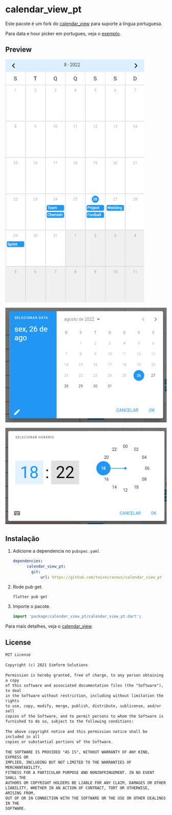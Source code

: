 <!-- ![Plugin Banner](https://raw.githubusercontent.com/SimformSolutionsPvtLtd/flutter_calendar_view/master/readme_assets/plugin_banner.png) -->

# calendar_view_pt
<!-- 
[![Build](https://github.com/SimformSolutionsPvtLtd/flutter_calendar_view/workflows/Build/badge.svg?branch=master)](https://github.com/SimformSolutionsPvtLtd/flutter_calendar_view/actions) [![calendar_view](https://img.shields.io/pub/v/calendar_view?label=calendar_view)](https://pub.dev/packages/calendar_view) -->

Este pacote é um fork do [calendar_view](https://github.com/SimformSolutionsPvtLtd/flutter_calendar_view) para suporte a lingua portuguesa.

Para data e hour picker em portugues, veja o [exemplo](https://github.com/teixeirazeus/calendar_view_pt/blob/master/example/lib/main.dart).

## Preview

![Preview](https://raw.githubusercontent.com/teixeirazeus/calendar_view_pt/master/readme_assets/calendario.png)

![Preview](https://raw.githubusercontent.com/teixeirazeus/calendar_view_pt/master/readme_assets/data-picker.png)

![Preview](https://raw.githubusercontent.com/teixeirazeus/calendar_view_pt/master/readme_assets/hora-picker.png)


## Instalação

1. Adicione a dependencia no `pubspec.yaml`

    ```yaml
    dependencies:
          calendar_view_pt:
            git:
                url: https://github.com/teixeirazeus/calendar_view_pt
    ```

2. Rode pub get.

   ```shell
   flutter pub get
   ```

3. Importe o pacote.

    ```dart
    import 'package:calendar_view_pt/calendar_view_pt.dart';
    ```

Para mais detalhes, veja o [calendar_view](https://github.com/SimformSolutionsPvtLtd/flutter_calendar_view).

## License

```text
MIT License

Copyright (c) 2021 Simform Solutions

Permission is hereby granted, free of charge, to any person obtaining a copy
of this software and associated documentation files (the "Software"), to deal
in the Software without restriction, including without limitation the rights
to use, copy, modify, merge, publish, distribute, sublicense, and/or sell
copies of the Software, and to permit persons to whom the Software is
furnished to do so, subject to the following conditions:

The above copyright notice and this permission notice shall be included in all
copies or substantial portions of the Software.

THE SOFTWARE IS PROVIDED "AS IS", WITHOUT WARRANTY OF ANY KIND, EXPRESS OR
IMPLIED, INCLUDING BUT NOT LIMITED TO THE WARRANTIES OF MERCHANTABILITY,
FITNESS FOR A PARTICULAR PURPOSE AND NONINFRINGEMENT. IN NO EVENT SHALL THE
AUTHORS OR COPYRIGHT HOLDERS BE LIABLE FOR ANY CLAIM, DAMAGES OR OTHER
LIABILITY, WHETHER IN AN ACTION OF CONTRACT, TORT OR OTHERWISE, ARISING FROM,
OUT OF OR IN CONNECTION WITH THE SOFTWARE OR THE USE OR OTHER DEALINGS IN THE
SOFTWARE.

```
